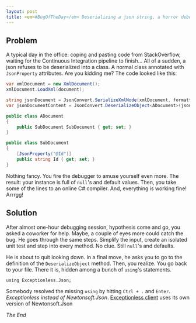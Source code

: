 ```yaml
---
layout: post
title: <em>#BugOfTheDay</em> Deserializing a json string, a horror debugging session
---
```


## Problem 

A typical day in the office: coping and pasting code from StackOverflow, waiting for the Continuous Integration pipeline to finish... All of a sudden, a json refuses to be deserialized into a class. A normal class annotated with `JsonProperty` attributes. Are you kidding me? The code looked like this:

```csharp
var xmlDocument = new XmlDocument();
xmlDocument.LoadXml(document);

string jsonDocument = JsonConvert.SerializeXmlNode(xmlDocument, formatting: Formatting.Indented, omitRootObject: true);
var jsonDocumentContent = JsonConvert.DeserializeObject<ADocument>(jsonDocument);

public class ADocument
{
    public SubDocument SubDocument { get; set; }
}

public class SubDocument
{
    [JsonProperty("@Id")]
    public string Id { get; set; }
}
```

Nothing fancy. You fire the debugger to amuse yourself even more. The result: your instance is full of `null`'s and default values. Then, you take some of the lines to an online C# compiler. And, everything is working fine! Arrrgg!

## Solution

After almost one-hour debugging session, hypothesis come and go, you asked a coworker for help. Maybe, a couple of eyes more could catch the bug. He goes through the same steps. Simplify the input, create an isolated unit test and step into every method. No clue. Still `null`'s and defaults.

He is about to quit looking down. In a final move, he asks you to go to the definition of the `DeserializeObject` method. Then, you realize. You go back to your file. There it is, hidden among a bunch of `using`'s statements. 

```
using Exceptionless.Json;
```

Somebody resolved the missing `using` by hitting `Ctrl + .` and `Enter`. _Exceptionless instead of Newtonsoft.Json_. [Exceptionless client](https://github.com/exceptionless/Exceptionless.Net) uses its own version of Newtonsoft.Json

_The End_